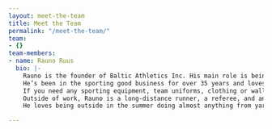 ```yaml
---
layout: meet-the-team
title: Meet the Team
permalink: "/meet-the-team/"
team:
- {}
team-members:
- name: Rauno Ruus
  bio: |-
    Rauno is the founder of Baltic Athletics Inc. His main role is being Baltic’s salesman.
    He’s been in the sporting good business for over 35 years and loves every minute of it!
    If you need any sporting equipment, team uniforms, clothing or wall padding, Rauno is the guy to talk to.
    Outside of work, Rauno is a long-distance runner, a referee, and an umpire.
    He loves being outside in the summer doing almost anything from yard work to tenting to kayaking.

---
```

